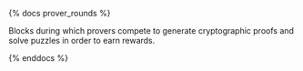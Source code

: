 {% docs prover_rounds %}

Blocks during which provers compete to generate cryptographic proofs and solve puzzles in order to earn rewards.

{% enddocs %}